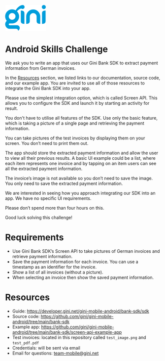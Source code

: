 ![Gini logo](Gini_logo_blue.svg)

# Android Skills Challenge

We ask you to write an app that uses our Gini Bank SDK to extract payment information from German invoices.

In the [Resources](#resources) section, we listed links to our documentation, source code, and our example app. You are invited to use all of those resources to integrate the Gini Bank SDK into your app.

Please use the simplest integration option, which is called Screen API. This allows you to configure the SDK and launch it by starting an activity for result.

You don't have to utilise all features of the SDK. Use only the basic feature, which is taking a picture of a single page and retrieving the payment information.

You can take pictures of the test invoices by displaying them on your screen. You don’t need to print them out.

The app should store the extracted payment information and allow the user to view all their previous results. A basic UI example could be a list, where each item represents one invoice and by tapping on an item users can see all the extracted payment information.

The invoice’s image is not available so you don’t need to save the image. You only need to save the extracted payment information.

We are interested in seeing how you approach integrating our SDK into an app. We have no specific UI requirements.

Please don’t spend more than four hours on this.

Good luck solving this challenge!

# Requirements

* Use Gini Bank SDK’s Screen API to take pictures of German invoices and retrieve payment information.
* Save the payment information for each invoice. You can use a timestamp as an identifier for the invoice.
* Show a list of all invoices (without a picture).
* When selecting an invoice then show the saved payment information.

# Resources
* Guide: https://developer.gini.net/gini-mobile-android/bank-sdk/sdk 
* Source code: https://github.com/gini/gini-mobile-android/tree/main/bank-sdk 
* Example app: https://github.com/gini/gini-mobile-android/tree/main/bank-sdk/screen-api-example-app 
* Test invoices: located in this repository called `test_image.png` and `test_pdf.pdf`
* Credentials: will be sent via email
* Email for questions: team-mobile@gini.net
